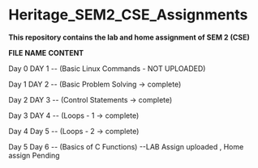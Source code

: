 # Heritage_SEM2_CSE_Assignments

**This repository contains the lab and home assignment of SEM 2 (CSE)**

**FILE NAME**     **CONTENT**
              
Day 0               DAY 1 -- (Basic Linux Commands - NOT UPLOADED)
             
Day 1               DAY 2 -- (Basic Problem Solving -> complete)
             
Day 2               DAY 3 -- (Control Statements -> complete)
              
Day 3               DAY 4 -- (Loops - 1 -> complete)
              
Day 4               Day 5 -- (Loops - 2 -> complete)
              
Day 5               Day 6 -- (Basics of C Functions) --LAB Assign uploaded , Home assign Pending
